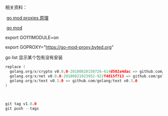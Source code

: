 

相关资料：

​	[go mod proxies 原理](https://roberto.selbach.ca/blog/)

​	[go mod](<https://github.com/gomods/athens>)

export GO111MODULE=on

export GOPROXY="https://go-mod-proxy.byted.org"



go list 显示某个包有没有安装



```go
replace (
  golang.org/x/crypto v0.0.0-20180820150726-614d502a4dac => github.com/golang/crypto v0.0.0-20180820150726-614d502a4dac
  golang.org/x/net v0.0.0-20180821023952-922f4815f713 => github.com/golang/net v0.0.0-20180826012351-8a410e7b638d
  golang.org/x/text v0.3.0 => github.com/golang/text v0.3.0
)
```

​	

```go
git tag v1.0.0
git push --tags
```

